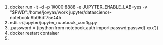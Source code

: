 1. docker run -it -d -p 10000:8888 -e JUPYTER_ENABLE_LAB=yes -v "$PWD":/home/jovyan/work jupyter/datascience-notebook:9b06df75e445
2. edit ~/.jupyter/jupyter_notebook_config.py
3. .password = (ipython from notebook.auth import passwd;passwd('xxx'))
4. docker restart container
5. 
